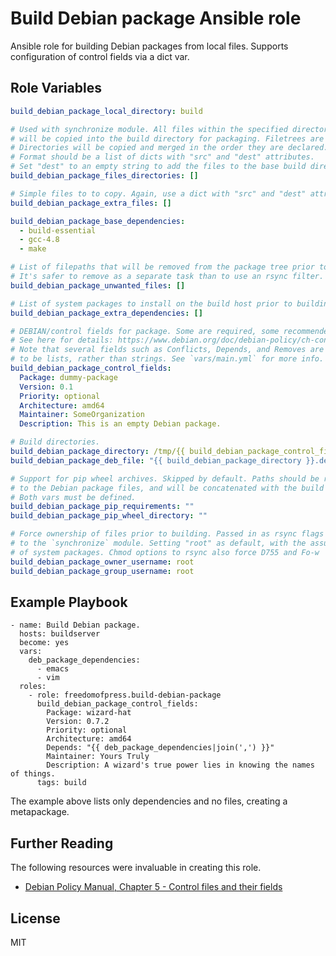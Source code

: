 # Build Debian package Ansible role

Ansible role for building Debian packages from local files.
Supports configuration of control fields via a dict var.

Role Variables
--------------
```yaml
build_debian_package_local_directory: build

# Used with synchronize module. All files within the specified directory
# will be copied into the build directory for packaging. Filetrees are preserved.
# Directories will be copied and merged in the order they are declared.
# Format should be a list of dicts with "src" and "dest" attributes.
# Set "dest" to an empty string to add the files to the base build directory.
build_debian_package_files_directories: []

# Simple files to to copy. Again, use a dict with "src" and "dest" attributes.
build_debian_package_extra_files: []

build_debian_package_base_dependencies:
  - build-essential
  - gcc-4.8
  - make

# List of filepaths that will be removed from the package tree prior to building.
# It's safer to remove as a separate task than to use an rsync filter.
build_debian_package_unwanted_files: []

# List of system packages to install on the build host prior to building.
build_debian_package_extra_dependencies: []

# DEBIAN/control fields for package. Some are required, some recommended.
# See here for details: https://www.debian.org/doc/debian-policy/ch-controlfields.html
# Note that several fields such as Conflicts, Depends, and Removes are expected
# to be lists, rather than strings. See `vars/main.yml` for more info.
build_debian_package_control_fields:
  Package: dummy-package
  Version: 0.1
  Priority: optional
  Architecture: amd64
  Maintainer: SomeOrganization
  Description: This is an empty Debian package.

# Build directories.
build_debian_package_directory: /tmp/{{ build_debian_package_control_fields.Package }}-{{ build_debian_package_control_fields.Version }}-{{ build_debian_package_control_fields.Architecture }}
build_debian_package_deb_file: "{{ build_debian_package_directory }}.deb"

# Support for pip wheel archives. Skipped by default. Paths should be relative
# to the Debian package files, and will be concatenated with the build directory.
# Both vars must be defined.
build_debian_package_pip_requirements: ""
build_debian_package_pip_wheel_directory: ""

# Force ownership of files prior to building. Passed in as rsync flags
# to the `synchronize` module. Setting "root" as default, with the assumption
# of system packages. Chmod options to rsync also force D755 and Fo-w
build_debian_package_owner_username: root
build_debian_package_group_username: root
```

Example Playbook
----------------

```
- name: Build Debian package.
  hosts: buildserver
  become: yes
  vars:
    deb_package_dependencies:
      - emacs
      - vim
  roles:
    - role: freedomofpress.build-debian-package
      build_debian_package_control_fields:
        Package: wizard-hat
        Version: 0.7.2
        Priority: optional
        Architecture: amd64
        Depends: "{{ deb_package_dependencies|join(',') }}"
        Maintainer: Yours Truly
        Description: A wizard's true power lies in knowing the names of things.
      tags: build
```

The example above lists only dependencies and no files,
creating a metapackage.

Further Reading
---------------
The following resources were invaluable in creating this role.

* [Debian Policy Manual, Chapter 5 - Control files and their fields](https://www.debian.org/doc/debian-policy/ch-controlfields.html)

License
-------

MIT

